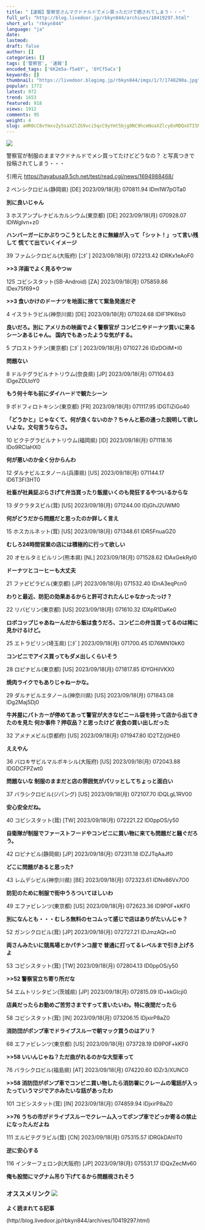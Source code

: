 ```yaml
---
title: "【速報】警察官さんマクドナルドでメシ買っただけで晒されてしまう・・・"
full_url: "http://blog.livedoor.jp/rbkyn844/archives/10419297.html"
short_url: "rbkyn844"
language: "ja"
date: 
lastmod: 
draft: false
author: []
categories: []
tags: ['警察官', '速報']
encoded_tags: ['6K2m5a-f5a6Y', '6YCf5aCx']
keywords: []
thumbnail: "https://livedoor.blogimg.jp/rbkyn844/imgs/1/7/1748290a.jpg"
popular: 1772
latest: 972
trend: 1653
featured: 918
views: 1912
comments: 95
weight: 4
slug: aHR0cC8vYmxvZy5saXZlZG9vci5qcC9yYmt5bjg0NC9hcmNoaXZlcy8xMDQxOTI5Ny5odG1s
---
```


![](https://livedoor.blogimg.jp/rbkyn844/imgs/1/7/1748290a.jpg)

<div><p>警察官が制服のままマクドナルドでメシ買ってたけどどうなの？ と写真つきで投稿されてしまう・・・</p><p>引用元 <a title='' target='_blank' href='https//hayabusa9.5ch.net/test/read.cgi/news/1694988468/'>https//hayabusa9.5ch.net/test/read.cgi/news/1694988468/ </a> </p> <p class='res1'>2 ペンシクロビル(静岡県) [DE] 2023/09/18(月) 070811.94 IDm1W7pOTa0 </p> <p class='res2'><b> 別に良いじゃん </b></p> <p class='res1'>3 ホスアンプレナビルカルシウム(東京都) [DE] 2023/09/18(月) 070928.07 IDIWgIvn+z0 </p> <p class='res2'><b> ハンバーガーにかぶりつこうとしたときに無線が入って「シット！」って言い残して 慌てて出ていくイメージ </b></p> <p class='res1'>39 ファムシクロビル(大阪府) [ﾆﾀﾞ] 2023/09/18(月) 072213.42 IDRKx1eAoF0 </p> <p class='res2'><b> >>3 洋画でよく見るやつｗ </b></p> <p class='res1'>125 コビシスタット(SB-Android) [ZA] 2023/09/18(月) 075859.86 IDex75f69+0 </p> <p class='res2'><b> >>3 食いかけのドーナツを地面に捨てて緊急発進だぞ </b></p> <p class='res1'>4 イスラトラビル(神奈川県) [DE] 2023/09/18(月) 071024.68 IDlF1PK6ts0 </p> <p class='res2'><b> 良いだろ。別に アメリカの映画でよく警察官が コンビニやドーナツ買いに来るシーンあるじゃん。 国内でもあったような気がする。 </b></p> <p class='res1'>5 プロストラチン(東京都) [ﾆﾀﾞ] 2023/09/18(月) 071027.26 IDzDOilM+I0 </p> <p class='res2'><b> 問題ない </b></p> <p class='res1'>8 ドルテグラビルナトリウム(奈良県) [JP] 2023/09/18(月) 071104.63 IDgeZDLtoY0 </p> <p class='res2'><b> もう何十年も前にダイハードで観たシーン </b></p> <p class='res1'>9 ポドフィロトキシン(東京都) [FR] 2023/09/18(月) 071117.95 IDGTiZiGo40 </p> <p class='res2'><b> 「どうかと」じゃなくて、何が良くないのか？ちゃんと筋の通った説明して欲しいよな。文句言うならさ。 </b></p> <p class='no-pc'></p> <p class='res1'>10 ビクテグラビルナトリウム(福岡県) [ID] 2023/09/18(月) 071118.16 IDo9RCIaHX0 </p> <p class='res2'><b> 何が悪いのか全く分からんわ </b></p> <p class='res1'>12 ダルナビルエタノール(兵庫県) [US] 2023/09/18(月) 071144.17 ID6T3Fl3HT0 </p> <p class='res2'><b> 社畜が社員証ぶらさげて弁当買ったり飯屋いくのも発狂するやついるからな </b></p> <p class='res1'>13 ダクラタスビル(茸) [US] 2023/09/18(月) 071244.00 IDjGhJ2UWM0 </p> <p class='res2'><b> 何がどうだから問題だと思ったのか詳しく言え </b></p> <p class='res1'>15 ホスカルネット(茸) [US] 2023/09/18(月) 071348.61 IDR5FnuaGZ0 </p> <p class='res2'><b> むしろ24時間営業の店には積極的に行って欲しい </b></p> <p class='res1'>20 オセルタミビルリン(熊本県) [NL] 2023/09/18(月) 071528.62 IDAxGekRyI0 </p> <p class='res2'><b> ドーナツとコーヒーも大丈夫 </b></p> <p class='res1'>21 ファビピラビル(東京都) [JP] 2023/09/18(月) 071532.40 IDnA3eqPcn0 </p> <p class='res2'><b> わりと最近、防犯の効果あるからと許可されたんじゃなかったっけ？ </b></p> <p class='res1'>22 リバビリン(東京都) [US] 2023/09/18(月) 071610.32 IDXpR1DaKe0 </p> <p class='res2'><b> ロボコップじゃあねーんだから飯は食うだろ、コンビニの弁当買ってるのは稀に見かけるけど。 </b></p> <p class='res1'>25 エトラビリン(埼玉県) [ﾆﾀﾞ] 2023/09/18(月) 071700.45 ID76MN10kK0 </p> <p class='res2'><b> コンビニでアイス買ってもダメ出しくらいそう </b></p> <p class='res1'>28 ロピナビル(東京都) [US] 2023/09/18(月) 071817.85 IDYGHiIVKX0 </p> <p class='res2'><b> 焼肉ライクでもありじゃねーかな。 </b></p> <p class='res1'>29 ダルナビルエタノール(神奈川県) [US] 2023/09/18(月) 071843.08 IDg2Maj5Dj0 </p> <p class='res2'><b> 牛丼屋にパトカーが停めてあって警官が大きなビニール袋を持って店から出てきたのを見た 何か事件？押収品？と思ったけど 夜食の買い出しだった </b></p> <p class='res1'>32 アメナメビル(京都府) [US] 2023/09/18(月) 071947.80 ID2TZ/j0HE0 </p> <p class='res2'><b> ええやん </b></p> <p class='res1'>36 バロキサビルマルボキシル(大阪府) [US] 2023/09/18(月) 072043.88 IDGDCFPZwt0 </p> <p class='res2'><b> 問題ないな 制服のままだと店の雰囲気がパリッとしてちょっと面白い </b></p> <p class='res1'>37 バラシクロビル(ジパング) [US] 2023/09/18(月) 072107.70 IDQLgL1RV00 </p> <p class='res2'><b> 安心安全だね。 </b></p> <p class='res1'>40 コビシスタット(茸) [TW] 2023/09/18(月) 072221.22 ID0ppOS/y50 </p> <p class='res2'><b> 自衛隊が制服でファーストフードやコンビニに買い物に来ても問題だと騒ぐだろう。 </b></p> <p class='res1'>42 ロピナビル(静岡県) [JP] 2023/09/18(月) 072311.18 IDZJTqAaJf0 </p> <p class='res2'><b> どこに問題があると思った? </b></p> <p class='res1'>43 レムデシビル(神奈川県) [BE] 2023/09/18(月) 072323.61 IDNv86Vx7O0 </p> <p class='res2'><b> 防犯のために制服で街中うろついてほしいわ </b></p> <p class='res1'>49 エファビレンツ(東京都) [US] 2023/09/18(月) 072623.36 ID9P0F+kKF0 </p> <p class='res2'><b> 別になんとも・・・むしろ無料のセコムって感じで店はありがたいんじゃ？ </b></p> <p class='res1'>52 ガンシクロビル(茸) [JP] 2023/09/18(月) 072727.21 IDJmzAQt+n0 </p> <p class='res2'><b> 両さんみたいに競馬場とかパチンコ屋で 普通に打ってるレベルまで引き上げろよ </b></p> <p class='res1'>53 コビシスタット(茸) [TW] 2023/09/18(月) 072804.13 ID0ppOS/y50 </p> <p class='res2'><b> >>52 警察官立ち寄り所だな </b></p> <p class='res1'>54 エムトリシタビン(茨城県) [JP] 2023/09/18(月) 072815.09 ID+kkGlcji0 </p> <p class='res2'><b> 店員だったらお勤めご苦労さまですって言いたいわ。特に夜間だったら </b></p> <p class='res1'>58 コビシスタット(茸) [IN] 2023/09/18(月) 073206.15 IDjxirP8aZ0 </p> <p class='res2'><b> 消防団がポンプ車でドライブスルーで朝マック買うのはアリ？ </b></p> <p class='res1'>68 エファビレンツ(東京都) [US] 2023/09/18(月) 073728.19 ID9P0F+kKF0 </p> <p class='res2'><b> >>58 いいんじゃね？ただ曲がれるのかな大型車って </b></p> <p class='res1'>76 バラシクロビル(福島県) [AT] 2023/09/18(月) 074220.60 IDZr3/XUNC0 </p> <p class='res2'><b> >>58 消防団がポンプ車でコンビニ買い物したら消防署にクレームの電話が入ったっていうマジでアホみたいな話があったわ </b></p> <p class='res1'>101 コビシスタット(茸) [IN] 2023/09/18(月) 074859.94 IDjxirP8aZ0 </p> <p class='res2'><b> >>76 うちの市がドライブスルーでクレーム入ってポンプ車でどっか寄るの禁止になったんだよね </b></p> <p class='res1'>111 エルビテグラビル(茸) [CN] 2023/09/18(月) 075315.57 IDRGkDAhIT0 </p> <p class='res2'><b> 逆に安心する </b></p> <p class='res1'>116 インターフェロンβ(大阪府) [JP] 2023/09/18(月) 075531.17 IDQxZecMv60 </p> <p class='res2'><b> 俺も股間にマグナム吊り下げてるから問題視されそう </b></p> <p id='5077e33f033c4e934bb013c7c4eb8bbd'> </p> <p class='no-pc'></p> <h3 class='linkh'>オススメリンク <img src='http//blog.livedoor.jp/rbkyn844/ftp/fusagikom-fikergh.png'></h3> <p class='link2'> </p> <p class='no-pc'></p> <p class='no-pc'><p><b>よく読まれてる記事</b></p></p> </div>

(http//blog.livedoor.jp/rbkyn844/archives/10419297.html)
